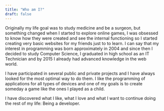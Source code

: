 ```yaml
---
title: "Who am I?"
draft: false
---
```



Originally my life goal was to study medicine and be a surgeon, but something changed when I started to explore online games, I was obsessed to know how they were created and see the internal functioning so I started creating very basic websites for my friends just to to learn. I can say that my interest in programming was born approximately in 2004 and since then I decided to study Computer Science, I graduated in high school as an IT Technician and by 2015 I already had advanced knowledge in the web world.

I have participated in several public and private projects and I have always looked for the most optimal way to do them. I like the programming of applications for all types of devices and one of my goals is to create someday a game like the ones I played as a child.

I have discovered what I like, what I love and what I want to continue doing the rest of my life: Being a developer.